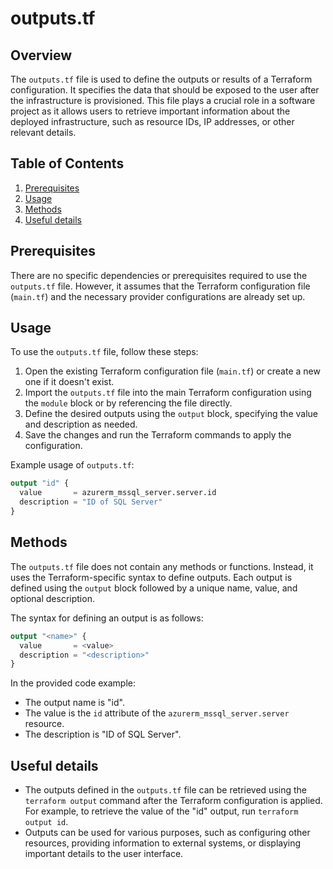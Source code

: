 # outputs.tf
## Overview
The `outputs.tf` file is used to define the outputs or results of a Terraform configuration. It specifies the data that should be exposed to the user after the infrastructure is provisioned. This file plays a crucial role in a software project as it allows users to retrieve important information about the deployed infrastructure, such as resource IDs, IP addresses, or other relevant details.

## Table of Contents
1. [Prerequisites](#prerequisites)
2. [Usage](#usage)
3. [Methods](#methods)
4. [Useful details](#properties)

## Prerequisites
There are no specific dependencies or prerequisites required to use the `outputs.tf` file. However, it assumes that the Terraform configuration file (`main.tf`) and the necessary provider configurations are already set up.

## Usage
To use the `outputs.tf` file, follow these steps:
1. Open the existing Terraform configuration file (`main.tf`) or create a new one if it doesn't exist.
2. Import the `outputs.tf` file into the main Terraform configuration using the `module` block or by referencing the file directly.
3. Define the desired outputs using the `output` block, specifying the value and description as needed.
4. Save the changes and run the Terraform commands to apply the configuration.

Example usage of `outputs.tf`:

```terraform
output "id" {
  value       = azurerm_mssql_server.server.id
  description = "ID of SQL Server"
}
```

## Methods
The `outputs.tf` file does not contain any methods or functions. Instead, it uses the Terraform-specific syntax to define outputs. Each output is defined using the `output` block followed by a unique name, value, and optional description.

The syntax for defining an output is as follows:
```terraform
output "<name>" {
  value       = <value>
  description = "<description>"
}
```

In the provided code example:
- The output name is "id".
- The value is the `id` attribute of the `azurerm_mssql_server.server` resource.
- The description is "ID of SQL Server".

## Useful details
- The outputs defined in the `outputs.tf` file can be retrieved using the `terraform output` command after the Terraform configuration is applied. For example, to retrieve the value of the "id" output, run `terraform output id`.
- Outputs can be used for various purposes, such as configuring other resources, providing information to external systems, or displaying important details to the user interface.